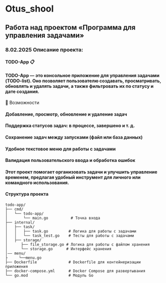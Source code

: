 # Otus_shool
## Работа над проектом «Программа для управления задачами»
### 8.02.2025 Описание проекта:
#### TODO-App 📋
#### TODO-App — это консольное приложение для управления задачами (TODO-list). Оно позволяет пользователю создавать, просматривать, обновлять и удалять задачи, а также фильтровать их по статусу и  дате создания.

🔹 Возможности
#### Добавление, просмотр, обновление и удаление задач
#### Поддержка статусов задач: в процессе, завершено и т. д.
#### Сохранение задач между запусками (файл или база данных)
#### Удобное текстовое меню для работы с задачами
#### Валидация пользовательского ввода и обработка ошибок
#### Этот проект помогает организовать задачи и улучшить управление временем, предлагая удобный инструмент для личного или командного использования.
#### Структура проекта
```
todo-app/
├── cmd/
│   └── todo-app/
│       └── main.go          # Точка входа
├── internal/
│   ├── task/
│   │   ├── task.go         # Логика для работы с задачами
│   │   └── task_test.go    # Тесты для работы с задачами
│   ├── storage/
│      ├── file_storage.go # Логика для работы с файлом хранения
│      └── storage.go      # Интерфейс хранения
│—— menu/
├     └──menu.go 
├── Dockerfile              # Dockerfile для контейнеризации приложения
├── docker-compose.yml      # Docker Compose для развертывания
└── go.mod                  # Модуль Go
```

